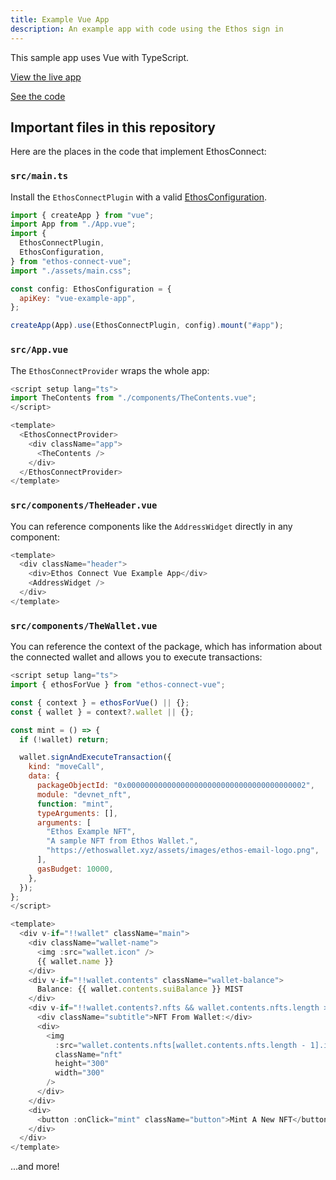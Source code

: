 ```yaml
---
title: Example Vue App
description: An example app with code using the Ethos sign in
---
```


This sample app uses Vue with TypeScript.

[View the live app](https://ethoswallet.github.io/ethos-connect-vue-example-app/)

[See the code](https://github.com/EthosWallet/ethos-connect-vue-example-app)

## Important files in this repository

Here are the places in the code that implement EthosConnect:

### `src/main.ts`

Install the `EthosConnectPlugin` with a valid [EthosConfiguration](/types#ethos-configuration).

```js
import { createApp } from "vue";
import App from "./App.vue";
import {
  EthosConnectPlugin,
  EthosConfiguration,
} from "ethos-connect-vue";
import "./assets/main.css";

const config: EthosConfiguration = {
  apiKey: "vue-example-app",
};

createApp(App).use(EthosConnectPlugin, config).mount("#app");
```


### `src/App.vue`

The `EthosConnectProvider` wraps the whole app:

```js
<script setup lang="ts">
import TheContents from "./components/TheContents.vue";
</script>

<template>
  <EthosConnectProvider>
    <div className="app">
      <TheContents />
    </div>
  </EthosConnectProvider>
</template>
```

### `src/components/TheHeader.vue`

You can reference components like the `AddressWidget` directly in any component:

```js
<template>
  <div className="header">
    <div>Ethos Connect Vue Example App</div>
    <AddressWidget />
  </div>
</template>
```

### `src/components/TheWallet.vue`

You can reference the context of the package, which has information about the connected wallet and allows you to execute transactions:

```js
<script setup lang="ts">
import { ethosForVue } from "ethos-connect-vue";

const { context } = ethosForVue() || {};
const { wallet } = context?.wallet || {};

const mint = () => {
  if (!wallet) return;

  wallet.signAndExecuteTransaction({
    kind: "moveCall",
    data: {
      packageObjectId: "0x0000000000000000000000000000000000000002",
      module: "devnet_nft",
      function: "mint",
      typeArguments: [],
      arguments: [
        "Ethos Example NFT",
        "A sample NFT from Ethos Wallet.",
        "https://ethoswallet.xyz/assets/images/ethos-email-logo.png",
      ],
      gasBudget: 10000,
    },
  });
};
</script>

<template>
  <div v-if="!!wallet" className="main">
    <div className="wallet-name">
      <img :src="wallet.icon" />
      {{ wallet.name }}
    </div>
    <div v-if="!!wallet.contents" className="wallet-balance">
      Balance: {{ wallet.contents.suiBalance }} MIST
    </div>
    <div v-if="!!wallet.contents?.nfts && wallet.contents.nfts.length > 0">
      <div className="subtitle">NFT From Wallet:</div>
      <div>
        <img
          :src="wallet.contents.nfts[wallet.contents.nfts.length - 1].imageUri"
          className="nft"
          height="300"
          width="300"
        />
      </div>
    </div>
    <div>
      <button :onClick="mint" className="button">Mint A New NFT</button>
    </div>
  </div>
</template>
```

...and more!

